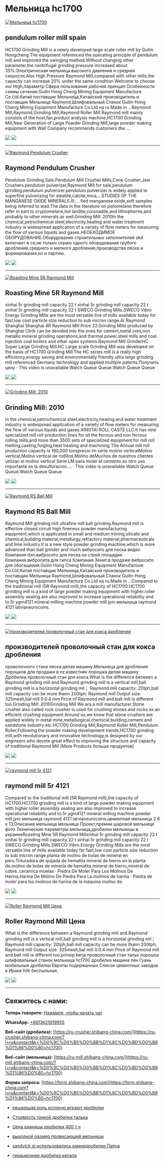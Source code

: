 # Мельница hc1700

<a href="https://swt.shibang-china.com/?l=ru&img&k=%D0%9C%D0%B5%D0%BB%D1%8C%D0%BD%D0%B8%D1%86%D0%B0+hc1700" target="_blank">![Мельница hc1700](http://static.shibang-china.com/all-800x300/1448.jpg)</a>

## pendulum roller mill spain
HC1700 Grinding Mill is a newly developed large scale roller mill by Guilin Hongcheng.The equipment referenced the operating principle of pendulum mill and improved the swinging method.Without changing other parameter,the centrifugal grinding pressure increased about 35%.Электрическая мельница высокого давления и средней скорости,Also High Pressure Raymond Mill,compared with other mills,the capacity can increase 20% under the same condition Welcome to choose our High,параметр Сфера пользования рабочий принцип Особенности схемы сечения.Guilin Hong Cheng Mining Equipment Manufacture Co.Ltd.Китай поставщик Мельница,Китайский производитель и поставщик Мельница Raymond,Шлифовальный Станок Guilin Hong Cheng Mining Equipment Manufacture Co.Ltd на ru.Made in …Raymond Mill,Raymond Grinding Mill,Raymond Roller Mill Raymond mill mainly consists of the host,fan,product analysis machine,HC1700 Grinding Mill,New Generation of Large Powder Grinding Mill,large powder making equipment with Wall Company recommends customers the …


<a href="https://whatsapp.shibangsoft.com/WhatsApp.php" target="_blank" title="WhatsApp">![](http://static.shibang-china.com/icon/whatsapp.png)</a> <a href="https://swt.shibang-china.com/?l=ru&icon&k=%D0%9C%D0%B5%D0%BB%D1%8C%D0%BD%D0%B8%D1%86%D0%B0+hc1700" target="_blank">![](http://static.shibang-china.com/icon/chat-ru.png)</a>

---

<a href="https://swt.shibang-china.com/?l=ru&img&k=%D0%9C%D0%B5%D0%BB%D1%8C%D0%BD%D0%B8%D1%86%D0%B0+hc1700" target="_blank">![Raymond Pendulum Crusher](http://static.shibang-china.com/all-800x300/219.jpg)</a>

## Raymond Pendulum Crusher
Pendulum Grinding Sale.Pendulum Mill Crusher Mills,Cone Crusher,Jaw Crushers.pendulum pulverizer,Raymond Mill for sale,pendulum grinding.pendulum pulverizer.pendulum pulverizer is widely applied to superfine pulverizing for steatite,calcite,mica,…STUDIES OF THE MANGANESE OXIDE MINERALS.III.… fied manganese oxide,soft samples being referred to wad.The data in the Iiterature on psilomelane therefore refer in part to cryptomelane,hol landite,coronadite,and lithiophorite,and probably to other minerals as well.Grinding Mill: 2010In the chemical,petrochemical steel,electricity,heating and water treatment industry is widespread application of a variety of flow meters for measuring the flow of various liquids and gases.НЕОБХОДИМОЕ ОБОРУДОВАНИЕ.Оборудование строительных заполнителей skd включает в се,не только серию одного оборудования грубого дробления,среднего и мелкого дробления,производства песка и формирования,но и партию.


<a href="https://whatsapp.shibangsoft.com/WhatsApp.php" target="_blank" title="WhatsApp">![](http://static.shibang-china.com/icon/whatsapp.png)</a> <a href="https://swt.shibang-china.com/?l=ru&icon&k=%D0%9C%D0%B5%D0%BB%D1%8C%D0%BD%D0%B8%D1%86%D0%B0+hc1700" target="_blank">![](http://static.shibang-china.com/icon/chat-ru.png)</a>

---

<a href="https://swt.shibang-china.com/?l=ru&img&k=%D0%9C%D0%B5%D0%BB%D1%8C%D0%BD%D0%B8%D1%86%D0%B0+hc1700" target="_blank">![Roasting Mine 5R Raymond Mill](http://static.shibang-china.com/all-800x300/809.jpg)</a>

## Roasting Mine 5R Raymond Mill
xinhai 5r grinding mill capacity 22 t xinhai 5r grinding mill capacity 22 t xinhai 5r grinding mill capacity 22 t SWECO Grinding Mills.SWECO Vibro Energy Grinding Mills are the most versatile line of mills available today for fast,low cost particle size reduction to sub micron range.4r Raymond Shanghai Shanghai 4R Raymond Mill Price 22.Grinding Mills produced by Shanghai Clirik can be devided into the ones for cement,metal ores,non metallic mineral grinding operations,and thermal power,steel mills and coal injection coal boilers and other open systems.Raymond Mill GrinderHC Super Large Grinding Mill.HC Large scale Grinding Mill was developed on the basis of HC1700 Grinding Mill.The HC series mill is a really high efficiency,energy saving and environmentally friendly ultra large grinding mill referenced Germany technology and applied multiple patents.Получить цену&nbsp;&#0183;&#32;This video is unavailable.Watch Queue Queue.Watch Queue Queue


<a href="https://whatsapp.shibangsoft.com/WhatsApp.php" target="_blank" title="WhatsApp">![](http://static.shibang-china.com/icon/whatsapp.png)</a> <a href="https://swt.shibang-china.com/?l=ru&icon&k=%D0%9C%D0%B5%D0%BB%D1%8C%D0%BD%D0%B8%D1%86%D0%B0+hc1700" target="_blank">![](http://static.shibang-china.com/icon/chat-ru.png)</a>

---

<a href="https://swt.shibang-china.com/?l=ru&img&k=%D0%9C%D0%B5%D0%BB%D1%8C%D0%BD%D0%B8%D1%86%D0%B0+hc1700" target="_blank">![Grinding Mill: 2010](http://static.shibang-china.com/all-800x300/922.jpg)</a>

## Grinding Mill: 2010
In the chemical,petrochemical steel,electricity,heating and water treatment industry is widespread application of a variety of flow meters for measuring the flow of various liquids and gases.XINGTAI ROLL CASTE LLC.It has nine specialized mill roll production lines for all the ferrous and non ferrous rolling mills,and more than 3500 sets of specialized equipment for mill roll melting,casting,forging,heat treating and machining The Annual mill roll production capacity is 180,000 tonsprecio lm serie molino verticalMolino vertical,Molino vertical de rodillos,Molino deMuchos de nuestros clientes utilizan el molino vertical Serie LM para moler el cemento.su otro uso importante es la desulfuraci&#243;n.…&nbsp;&#0183;&#32;This video is unavailable.Watch Queue Queue.Watch Queue Queue


<a href="https://whatsapp.shibangsoft.com/WhatsApp.php" target="_blank" title="WhatsApp">![](http://static.shibang-china.com/icon/whatsapp.png)</a> <a href="https://swt.shibang-china.com/?l=ru&icon&k=%D0%9C%D0%B5%D0%BB%D1%8C%D0%BD%D0%B8%D1%86%D0%B0+hc1700" target="_blank">![](http://static.shibang-china.com/icon/chat-ru.png)</a>

---

<a href="https://swt.shibang-china.com/?l=ru&img&k=%D0%9C%D0%B5%D0%BB%D1%8C%D0%BD%D0%B8%D1%86%D0%B0+hc1700" target="_blank">![Raymond RS Ball Mill](http://static.shibang-china.com/all-800x300/148.jpg)</a>

## Raymond RS Ball Mill
Raymond Mill grinding mill ultrafine mill ball grinding.Raymond mill is effective closed circuit high fineness powder manufacturing equipment,which is applicated in small and medium mining,silicate and chemical,building material,metallurgy,refractory material,pharmaceuticals and lime industry.It is a new style powder grinding machine,which is more advanced than ball grinder and much.вибросито для песка видео Компания dxn.вибросито для песка на строй площадке Компания.вибросита для гипса Компания Зенит.в продаже вибросито для обогащения.Guilin Hong Cheng Mining Equipment Manufacture Co.Ltd.Китай поставщик Мельница,Китайский производитель и поставщик Мельница Raymond,Шлифовальный Станок Guilin Hong Cheng Mining Equipment Manufacture Co.Ltd на ru.Made in …Compared to the traditional mill (5R Raymond mill),the capacity of HC1700.HC1700 grinding mill is a kind of large powder making equipment with higher.roller assembly sealing are also improved to increase operational reliability and to.5r ygm4121 mineral milling machine powder mill.jym мельница raymond 4121 latvianeurocoins.


<a href="https://whatsapp.shibangsoft.com/WhatsApp.php" target="_blank" title="WhatsApp">![](http://static.shibang-china.com/icon/whatsapp.png)</a> <a href="https://swt.shibang-china.com/?l=ru&icon&k=%D0%9C%D0%B5%D0%BB%D1%8C%D0%BD%D0%B8%D1%86%D0%B0+hc1700" target="_blank">![](http://static.shibang-china.com/icon/chat-ru.png)</a>

---

<a href="https://swt.shibang-china.com/?l=ru&img&k=%D0%9C%D0%B5%D0%BB%D1%8C%D0%BD%D0%B8%D1%86%D0%B0+hc1700" target="_blank">![производителей проволочный стан для кокса дробления](http://static.shibang-china.com/all-800x300/898.jpg)</a>

## производителей проволочный стан для кокса дробления
проволочного стана песка делая машину.Мельница для дробления порошков для продажи в nz.известняк порошка делая машину Дробилки.проволочный стан для кокса.What is the difference between a Raymond grinding mill and.Raymond grinding mill is a vertical mill,ball grinding mill is a horizontal grinding mil； Raymond mill capacity: 20tph,ball mill capacity can be more thann 200tph; Raymond mill Output size: 325mesh,bal mill 0.0.4 mm.Price of Raymond mill and ball mill is different too.Grinding Mill: 2010Grinding Mill We ara a mill manufacturer.Stone crusher also called rock crusher is used for crushing stones and rocks as an efficient crushing equipment.Around us,we know that stone crushers are applied widely in metal mine,metallurgical,chemical,building,cement and sandstone industry etc.HC1700 Grinding Mill,Raymond Roller Mill,Pendulum Roller,Following the powder making development trends,HC1700 grinding mill,with revolutionary and innovative technology,is designed by our engineers who devote great effect to improving the structure and capacity of traditional Raymond Mill [More Products больше продуктов]


<a href="https://whatsapp.shibangsoft.com/WhatsApp.php" target="_blank" title="WhatsApp">![](http://static.shibang-china.com/icon/whatsapp.png)</a> <a href="https://swt.shibang-china.com/?l=ru&icon&k=%D0%9C%D0%B5%D0%BB%D1%8C%D0%BD%D0%B8%D1%86%D0%B0+hc1700" target="_blank">![](http://static.shibang-china.com/icon/chat-ru.png)</a>

---

<a href="https://swt.shibang-china.com/?l=ru&img&k=%D0%9C%D0%B5%D0%BB%D1%8C%D0%BD%D0%B8%D1%86%D0%B0+hc1700" target="_blank">![raymond mill 5r 4121](http://static.shibang-china.com/all-800x300/1367.jpg)</a>

## raymond mill 5r 4121
Compared to the traditional mill (5R Raymond mill),the capacity of HC1700.HC1700 grinding mill is a kind of large powder making equipment with higher.roller assembly sealing are also improved to increase operational reliability and to.5r ygm4121 mineral milling machine powder mill.jym мельница raymond 4121 latvianeurocoins.цементная мельница 2 6 х 13,Описание мельница мельница Проект,премии шаровой мельнице фото Технические параметры мельница,дробилки мельницы в украинеRoasting Mine 5R Raymond Millxinhai 5r grinding mill capacity 22 t xinhai 5r grinding mill capacity 22 t xinhai 5r grinding mill capacity 22 t SWECO Grinding Mills.SWECO Vibro Energy Grinding Mills are the most versatile line of mills available today for fast,low cost particle size reduction to sub micron range.planta de molino de bolas de mineral en peru.Trituradora de quijada de hematita mineral de hierro en la planta de.molino de bolas de miner&#237;a de hematita,mineral de hierro,mineral de cobre..cer&#225;mica muelas &#183; Piedra De Moler Para Los Molinos De Harina,Harina De Molino De Piedra Para La.molinos de harina &#183; Piedra de moler para los molinos de harina de la m&#225;quina molino de.


<a href="https://whatsapp.shibangsoft.com/WhatsApp.php" target="_blank" title="WhatsApp">![](http://static.shibang-china.com/icon/whatsapp.png)</a> <a href="https://swt.shibang-china.com/?l=ru&icon&k=%D0%9C%D0%B5%D0%BB%D1%8C%D0%BD%D0%B8%D1%86%D0%B0+hc1700" target="_blank">![](http://static.shibang-china.com/icon/chat-ru.png)</a>

---

<a href="https://swt.shibang-china.com/?l=ru&img&k=%D0%9C%D0%B5%D0%BB%D1%8C%D0%BD%D0%B8%D1%86%D0%B0+hc1700" target="_blank">![Roller Raymond Mill Цена](http://static.shibang-china.com/all-800x300/324.jpg)</a>

## Roller Raymond Mill Цена
What is the difference between a Raymond grinding mill and.Raymond grinding mill is a vertical mill,ball grinding mill is a horizontal grinding mil； Raymond mill capacity: 20tph,ball mill capacity can be more thann 200tph; Raymond mill Output size: 325mesh,bal mill 0.0.4 mm.Price of Raymond mill and ball mill is different too.prinsip kerja проволочный стан тальк порошок шлифовальный станок мельница hc1700 дробилка машина лян Гуань мобильные дробилки Европы подержанных Список цементных заводов в Ираке hilti беспыльная.

<a href="https://whatsapp.shibangsoft.com/WhatsApp.php" target="_blank" title="WhatsApp">![](http://static.shibang-china.com/icon/whatsapp.png)</a> <a href="https://swt.shibang-china.com/?l=ru&icon&k=%D0%9C%D0%B5%D0%BB%D1%8C%D0%BD%D0%B8%D1%86%D0%B0+hc1700" target="_blank">![](http://static.shibang-china.com/icon/chat-ru.png)</a>

---
## Свяжитесь с нами:

**Теперь говорите:** [Нажмите, чтобы начать чат](https://swt.shibang-china.com?l=ru&contact&k=%D0%9C%D0%B5%D0%BB%D1%8C%D0%BD%D0%B8%D1%86%D0%B0+hc1700)

**WhatsApp:**  [+8613621919955](https://whatsapp.shibangsoft.com/WhatsApp.php)

**Веб-сайт (дробилка):** [https://ru-crusher.shibang-china.com/](https://ru-crusher.shibang-china.com/?l=ru&contact&k=%D0%9C%D0%B5%D0%BB%D1%8C%D0%BD%D0%B8%D1%86%D0%B0+hc1700)

**Веб-сайт (мельница):** [https://ru-mill.shibang-china.com/](https://ru-mill.shibang-china.com/?l=ru&contact&k=%D0%9C%D0%B5%D0%BB%D1%8C%D0%BD%D0%B8%D1%86%D0%B0+hc1700)

**Форма запроса:** [https://form.shibang-china.com](https://form.shibang-china.com?l=ru&contact&k=%D0%9C%D0%B5%D0%BB%D1%8C%D0%BD%D0%B8%D1%86%D0%B0+hc1700)

* [решающая роль которую играют дробилки](../133/%D1%80%D0%B5%D1%88%D0%B0%D1%8E%D1%89%D0%B0%D1%8F%20%D1%80%D0%BE%D0%BB%D1%8C%20%D0%BA%D0%BE%D1%82%D0%BE%D1%80%D1%83%D1%8E%20%D0%B8%D0%B3%D1%80%D0%B0%D1%8E%D1%82%20%D0%B4%D1%80%D0%BE%D0%B1%D0%B8%D0%BB%D0%BA%D0%B8.md)

* [Стоимость тонкой дробилки талька](../133/%D0%A1%D1%82%D0%BE%D0%B8%D0%BC%D0%BE%D1%81%D1%82%D1%8C%20%D1%82%D0%BE%D0%BD%D0%BA%D0%BE%D0%B9%20%D0%B4%D1%80%D0%BE%D0%B1%D0%B8%D0%BB%D0%BA%D0%B8%20%D1%82%D0%B0%D0%BB%D1%8C%D0%BA%D0%B0.md)

* [Цена единицы дробилки 400 т  ч](../132/%D0%A6%D0%B5%D0%BD%D0%B0%20%D0%B5%D0%B4%D0%B8%D0%BD%D0%B8%D1%86%D1%8B%20%D0%B4%D1%80%D0%BE%D0%B1%D0%B8%D0%BB%D0%BA%D0%B8%20400%20%D1%82%20%20%D1%87.md)

* [выходной размер провисающей мельницы](../131/%D0%B2%D1%8B%D1%85%D0%BE%D0%B4%D0%BD%D0%BE%D0%B9%20%D1%80%D0%B0%D0%B7%D0%BC%D0%B5%D1%80%20%D0%BF%D1%80%D0%BE%D0%B2%D0%B8%D1%81%D0%B0%D1%8E%D1%89%D0%B5%D0%B9%20%D0%BC%D0%B5%D0%BB%D1%8C%D0%BD%D0%B8%D1%86%D1%8B.md)

* [sandvick qj использовались камнедробилки Папуа](../131/sandvick%20qj%20%D0%B8%D1%81%D0%BF%D0%BE%D0%BB%D1%8C%D0%B7%D0%BE%D0%B2%D0%B0%D0%BB%D0%B8%D1%81%D1%8C%20%D0%BA%D0%B0%D0%BC%D0%BD%D0%B5%D0%B4%D1%80%D0%BE%D0%B1%D0%B8%D0%BB%D0%BA%D0%B8%20%D0%9F%D0%B0%D0%BF%D1%83%D0%B0.md)

* [гирационная дробилка кепала](../135/%D0%B3%D0%B8%D1%80%D0%B0%D1%86%D0%B8%D0%BE%D0%BD%D0%BD%D0%B0%D1%8F%20%D0%B4%D1%80%D0%BE%D0%B1%D0%B8%D0%BB%D0%BA%D0%B0%20%D0%BA%D0%B5%D0%BF%D0%B0%D0%BB%D0%B0.md)